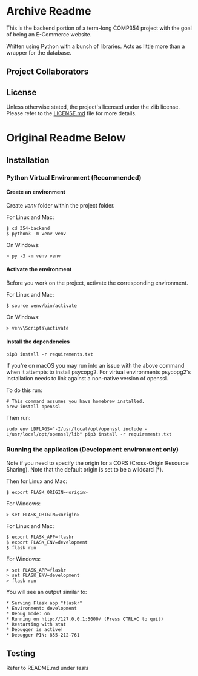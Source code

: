 # Archive Readme
This is the backend portion of a term-long COMP354 project with the goal of being an E-Commerce website.

Written using Python with a bunch of libraries. Acts as little more than a wrapper for the database.

## Project Collaborators

## License
Unless otherwise stated, the project's licensed under the zlib license. Please refer to the [LICENSE.md](LICENSE.md) file for more details.

# Original Readme Below

## Installation

### Python Virtual Environment (Recommended)

#### Create an environment

Create _venv_ folder within the project folder.

For Linux and Mac:

    $ cd 354-backend
    $ python3 -m venv venv

On Windows:

    > py -3 -m venv venv

#### Activate the environment

Before you work on the project, activate the corresponding environment.

For Linux and Mac:

    $ source venv/bin/activate

On Windows:

    > venv\Scripts\activate

#### Install the dependencies


    pip3 install -r requirements.txt

If you're on macOS you may run into an issue with the above command when it attempts to install psycopg2. For virtual environments psycopg2's installation needs to link against a non-native version of openssl.

To do this run:

    # This command assumes you have homebrew installed.
    brew install openssl

Then run:

    sudo env LDFLAGS="-I/usr/local/opt/openssl include -L/usr/local/opt/openssl/lib" pip3 install -r requirements.txt

### Running the application (Development environment only)

Note if you need to specify the origin for a CORS (Cross-Origin Resource Sharing). Note that the default origin is set to be a wildcard (*).

Then for Linux and Mac:

    $ export FLASK_ORIGIN=<origin>

For Windows:

    > set FLASK_ORIGIN=<origin>

For Linux and Mac:

    $ export FLASK_APP=flaskr
    $ export FLASK_ENV=development
    $ flask run

For Windows:

    > set FLASK_APP=flaskr
    > set FLASK_ENV=development
    > flask run

You will see an output similar to:

    * Serving Flask app "flaskr"
    * Environment: development
    * Debug mode: on
    * Running on http://127.0.0.1:5000/ (Press CTRL+C to quit)
    * Restarting with stat
    * Debugger is active!
    * Debugger PIN: 855-212-761


## Testing

Refer to README.md under _tests_
